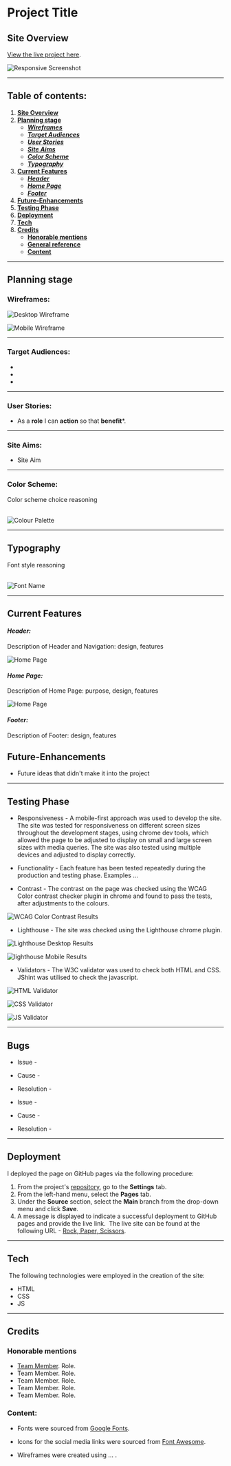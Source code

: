 # **Project Title**
## **Site Overview**



[View the live project here](https://DEPLOYED-LINK).

![Responsive Screenshot](/docs/responsive-screnshot.jpg)
***

## Table of contents:
1. [**Site Overview**](#site-overview)
1. [**Planning stage**](#planning-stage)
    * [***Wireframes***](#wireframes)
    * [***Target Audiences***](#target-audiences)
    * [***User Stories***](#user-stories)
    * [***Site Aims***](#site-aims)
    * [***Color Scheme***](#color-scheme)
    * [***Typography***](#typography)
1. [**Current Features**](#current-features)
    * [***Header***](#header)
    * [***Home Page***](#home-page)
    * [***Footer***](#footer)
1. [**Future-Enhancements**](#future-enhancements)
1. [**Testing Phase**](#testing-phase)
1. [**Deployment**](#deployment)
1. [**Tech**](#tech)
1. [**Credits**](#credits)
    * [**Honorable mentions**](#honorable-mentions)
    * [**General reference**](#general-reference)
    * [**Content**](#content)
***

## **Planning stage**

### **Wireframes:**

![Desktop Wireframe](/docs/desktop-wireframe.jpg)

![Mobile Wireframe](/docs/mobile-wireframe.jpg)
***

### **Target Audiences:**

* 
* 
* 
***

### **User Stories:**

* As a **role** I can **action** so that **benefit***.
***

### **Site Aims:**

* Site Aim
***

### **Color Scheme:**

Color scheme choice reasoning<br><br>

![Colour Palette](/docs/colours.jpg)
***

## **Typography**

Font style reasoning<br><br>

![Font Name](/docs/FONTNAME)
***

## **Current Features**

#### *Header:*

Description of Header and Navigation: design, features

![Home Page](/docs/header.jpg)

#### *Home Page:*

Description of Home Page: purpose, design, features

![Home Page](/docs/home.jpg)

#### *Footer:*

Description of Footer: design, features

## **Future-Enhancements**

* Future ideas that didn't make it into the project
***

## **Testing Phase**

* Responsiveness - A mobile-first approach was used to develop the site.  The site was tested for responsiveness on different screen sizes throughout the development stages, using chrome dev tools, which allowed the page to be adjusted to display on small and large screen sizes with media queries.  The site was also tested using multiple devices and adjusted to display correctly.
​
* Functionality - Each feature has been tested repeatedly during the production and testing phase.  Examples ...

* Contrast - The contrast on the page was checked using the WCAG Color contrast checker plugin in chrome and found to pass the tests, after adjustments to the colours.

![WCAG Color Contrast Results](/docs/wcag-contrast-check.jpg)

* Lighthouse - The site was checked using the Lighthouse chrome plugin.

![Lighthouse Desktop Results](/docs/lighthouse-desktop.jpg)

![lighthouse Mobile Results](/docs/lighthouse-mobile.jpg)
​
* Validators - The W3C validator was used to check both HTML and CSS.  JShint was utilised to check the javascript.

![HTML Validator](/docs/html-validation.jpg)

![CSS Validator](/docs/css-validation.jpg)

![JS Validator](/docs/jshint-result.jpg)
***

## **Bugs**

* Issue - 
* Cause - 
* Resolution - 

* Issue - 
* Cause - 
* Resolution - 
***

## **Deployment**

I deployed the page on GitHub pages via the following procedure:
​
1. From the project's [repository](https://github.com/REPO-NAME), go to the **Settings** tab.
2. From the left-hand menu, select the **Pages** tab.
3. Under the **Source** section, select the **Main** branch from the drop-down menu and click **Save**.
4. A message is displayed to indicate a successful deployment to GitHub pages and provide the live link.
​
The live site can be found at the following URL - [Rock, Paper, Scissors](https://DEPLOYED-LINK).
***

## **Tech**
​
The following technologies were employed in the creation of the site:
​
- HTML
- CSS
- JS
***

## **Credits**

### **Honorable mentions**

* <a href="http://github.com/USER-NAME">Team Member</a>. Role.
* Team Member. Role.
* Team Member. Role.
* Team Member. Role.
* Team Member. Role.

### **Content:**

* Fonts were sourced from [Google Fonts](https://fonts.google.com/).

* Icons for the social media links were sourced from [Font Awesome](https://fontawesome.com/icons).

* Wireframes were created using ... .
